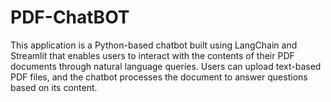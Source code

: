 # PDF-ChatBOT
This application is a Python-based chatbot built using LangChain and Streamlit that enables users to interact with the contents of their PDF documents through natural language queries. Users can upload text-based PDF files, and the chatbot processes the document to answer questions based on its content.
